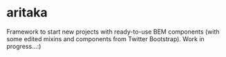 # aritaka
Framework to start new projects with ready-to-use BEM components (with some edited mixins and components from Twitter Bootstrap).
Work in progress...:)
